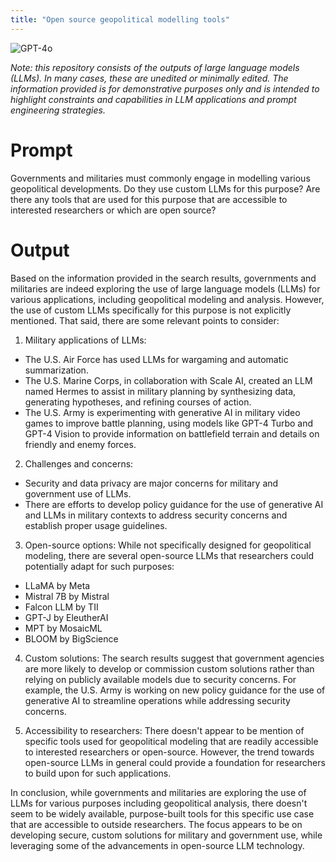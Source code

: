 ```yaml
---
title: "Open source geopolitical modelling tools"
---
```

![GPT-4o](https://img.shields.io/badge/GPT--4o-3333FF?style=for-the-badge&logo=openai&logoColor=white)



*Note: this repository consists of the outputs of large language models (LLMs). In many cases, these are unedited or minimally edited. The information provided is for demonstrative purposes only and is intended to highlight constraints and capabilities in LLM applications and prompt engineering strategies.*


# Prompt

Governments and militaries must commonly engage in modelling various geopolitical developments. Do they use custom LLMs for this purpose? Are there any tools that are used for this purpose that are accessible to interested researchers or which are open source?

# Output

Based on the information provided in the search results, governments and militaries are indeed exploring the use of large language models (LLMs) for various applications, including geopolitical modeling and analysis. However, the use of custom LLMs specifically for this purpose is not explicitly mentioned. That said, there are some relevant points to consider:

1. Military applications of LLMs:
- The U.S. Air Force has used LLMs for wargaming and automatic summarization.
- The U.S. Marine Corps, in collaboration with Scale AI, created an LLM named Hermes to assist in military planning by synthesizing data, generating hypotheses, and refining courses of action.
- The U.S. Army is experimenting with generative AI in military video games to improve battle planning, using models like GPT-4 Turbo and GPT-4 Vision to provide information on battlefield terrain and details on friendly and enemy forces.

2. Challenges and concerns:
- Security and data privacy are major concerns for military and government use of LLMs.
- There are efforts to develop policy guidance for the use of generative AI and LLMs in military contexts to address security concerns and establish proper usage guidelines.

3. Open-source options:
While not specifically designed for geopolitical modeling, there are several open-source LLMs that researchers could potentially adapt for such purposes:
- LLaMA by Meta
- Mistral 7B by Mistral
- Falcon LLM by TII
- GPT-J by EleutherAI
- MPT by MosaicML
- BLOOM by BigScience

4. Custom solutions:
The search results suggest that government agencies are more likely to develop or commission custom solutions rather than relying on publicly available models due to security concerns. For example, the U.S. Army is working on new policy guidance for the use of generative AI to streamline operations while addressing security concerns.

5. Accessibility to researchers:
There doesn't appear to be mention of specific tools used for geopolitical modeling that are readily accessible to interested researchers or open-source. However, the trend towards open-source LLMs in general could provide a foundation for researchers to build upon for such applications.

In conclusion, while governments and militaries are exploring the use of LLMs for various purposes including geopolitical analysis, there doesn't seem to be widely available, purpose-built tools for this specific use case that are accessible to outside researchers. The focus appears to be on developing secure, custom solutions for military and government use, while leveraging some of the advancements in open-source LLM technology.

 